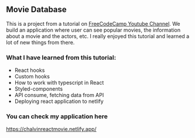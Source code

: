 ## Movie Database

This is a project from a tutorial on [FreeCodeCamp Youtube Channel](https://www.youtube.com/watch?v=nTeuhbP7wdE). We build an application where user can see popular movies, the information about a movie and the actors, etc. I really enjoyed this tutorial and learned a lot of new things from there.

### What I have learned from this tutorial:

- React hooks
- Custom hooks
- How to work with typescript in React
- Styled-components
- API consume, fetching data from API
- Deploying react application to netlify

### You can check my application here

https://chalvinreactmovie.netlify.app/

